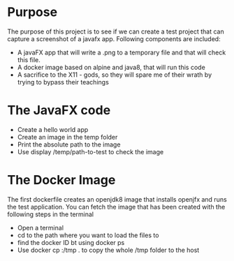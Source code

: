 Purpose
=======

The purpose of this project is to see if we can create a test project that can capture a screenshot of a javafx app. 
Following components are included: 
* A javaFX app that will write a .png to a temporary file and that will check this file. 
* A docker image based on alpine and java8, that will run this code 
* A sacrifice to the X11 - gods, so they will spare me of their wrath by trying to bypass their teachings

The JavaFX code
=======
* Create a hello world app
* Create an image in the temp folder
* Print the absolute path to the image
* Use display /temp/path-to-test to check the image

The Docker Image
================
The first dockerfile creates an openjdk8 image that installs openjfx and runs the test application.
You can fetch the image that has been created with the following steps in the terminal

* Open a terminal 
* cd to the path where you want to load the files to
* find the docker ID bt using docker ps
* Use  docker cp <DOCKERID>:/tmp . to copy the whole /tmp folder to the host
